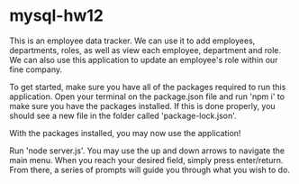 # mysql-hw12

This is an employee data tracker. We can use it to add employees, departments, roles, as well as view each employee, department and role. We can also use this application to update an employee's role within our fine company.

To get started, make sure you have all of the packages required to run this application. Open your terminal on the package.json file and run 'npm i' to make sure you have the packages installed. If this is done properly, you should see a new file in the folder called 'package-lock.json'.

With the packages installed, you may now use the application!

Run 'node server.js'. You may use the up and down arrows to navigate the main menu. When you reach your desired field, simply press enter/return. From there, a series of prompts will guide you through what you wish to do.